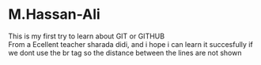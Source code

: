 # M.Hassan-Ali
This is my first try to learn about GIT or GITHUB
<br>
From a Ecellent teacher sharada didi, and i hope i can learn it succesfully 
if we dont use the br tag so the distance between the lines are not shown
